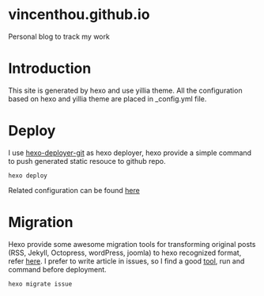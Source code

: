 vincenthou.github.io
====================

Personal blog to track my work

# Introduction

This site is generated by hexo and use yillia theme. All the configuration based on hexo and yillia theme are placed in _config.yml file.

# Deploy

I use [hexo-deployer-git](https://github.com/hexojs/hexo-deployer-git) as hexo deployer, hexo provide a simple command to push generated static resouce to github repo.

```
hexo deploy
```

Related configuration can be found [here](https://hexo.io/docs/deployment.html#Git)

# Migration

Hexo provide some awesome migration tools for transforming original posts (RSS, Jekyll, Octopress, wordPress, joomla) to hexo recognized format, refer [here](https://hexo.io/docs/migration.html). I prefer to write article in issues, so I find a good [tool](https://github.com/songchenwen/hexo-migrator-issue), run and command before deployment.

```
hexo migrate issue
```
